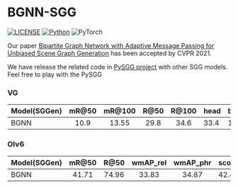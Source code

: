 # BGNN-SGG
[![LICENSE](https://img.shields.io/badge/license-MIT-green)](https://github.com/KaihuaTang/Scene-Graph-Benchmark.pytorch/blob/master/LICENSE)
[![Python](https://img.shields.io/badge/python-3.7-blue.svg)](https://www.python.org/)
![PyTorch](https://img.shields.io/badge/pytorch-1.4.0-%237732a8)

Our paper [Bipartite Graph Network with Adaptive Message Passing for Unbiased Scene Graph Generation](https://arxiv.org/abs/2104.00308) has been accepted by CVPR 2021.

We have release the related code in [PySGG project](https://github.com/SHTUPLUS/PySGG) with other SGG models. Feel free to play with the PySGG


### VG
| Model(SGGen) | mR@50 | mR@100 | R@50 | R@100 | head | body | tail |
|--------------|:-----:|:------:|:----:|:-----:|------|------|------|
| BGNN         |  10.9 |  13.55 | 29.8 |  34.6 | 33.4 | 13.4 | 6.4  |


### OIv6
| Model(SGGen) | mR@50 | R@50 | wmAP_rel | wmAP_phr | score_wtd |
|---|:---:|:---:|:---:|:---:|---|
| BGNN | 41.71 | 74.96 | 33.83 | 34.87 | 42.47 |
